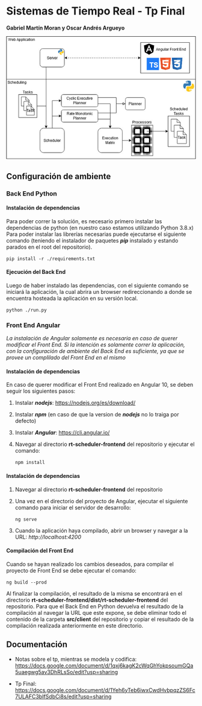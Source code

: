 # Sistemas de Tiempo Real - Tp Final
**Gabriel Martín Moran y Oscar Andrés Argueyo**

![Diagrama de arquitectura](diagrama_arquitectura.jpg)

## Configuración de ambiente
### Back End Python

#### Instalación de dependencias
Para poder correr la solución, es necesario primero instalar las dependencias de python (en nuestro caso estamos utilizando Python 3.8.x)
Para poder instalar las librerías necesarias puede ejecutarse el siguiente comando (teniendo el instalador de paquetes ***pip*** instalado y estando parados en el root del repositorio).

    pip install -r ./requirements.txt

#### Ejecución del Back End
Luego de haber instalado las dependencias, con el siguiente comando se iniciará la aplicación, la cual abrira un browser redireccionando a donde se encuentra hosteada la aplicación en su versión local.

    python ./run.py

### Front End Angular 
*La instalación de Angular solamente es necesaria en caso de querer modificar el Front End. Si la intención es solamente correr la aplicación, con la configuración de ambiente del Back End es suficiente, ya que se provee un complilado del Front End en el mismo*
#### Instalación de dependencias
En caso de querer modificar el Front End realizado en Angular 10, se deben seguir los siguientes pasos:

 1. Instalar ***nodejs***: https://nodejs.org/es/download/
 2. Instalar ***npm*** (en caso de que la version de ***nodejs*** no lo traiga por defecto)
 3. Instalar ***Angular***: https://cli.angular.io/
 4. Navegar al directorio **rt-scheduler-frontend** del repositorio y ejecutar el comando:

	    npm install
 
#### Instalación de dependencias
 1. Navegar al directorio **rt-scheduler-frontend** del repositorio
 2. Una vez en el directorio del proyecto de Angular, ejecutar el siguiente comando para iniciar el servidor de desarrollo:

	    ng serve

 3. Cuando la aplicación haya compilado, abrir un browser y navegar a la URL: *http://localhost:4200*

#### Compilación del Front End
Cuando se hayan realizado los cambios deseados, para compilar el proyecto de Front End se debe ejecutar el comando:

    ng build --prod

Al finalizar la compilación, el resultado de la misma se encontrará en el directorio **rt-scheduler-frontend/dist/rt-scheduler-frontend** del repositorio.
Para que el Back End en Python devuelva el resultado de la compilación al navegar la URL que este expone, se debe eliminar todo el contenido de la carpeta **src/client** del repositorio y copiar el resultado de la compilación realizada anteriormente en este directorio.

## Documentación

* Notas sobre el tp, mientras se modela y codifica:
https://docs.google.com/document/d/1qxj6kagK2cWqGhYokpsoumGQa5uaegwg5av3DhRLsSo/edit?usp=sharing

* Tp Final:
https://docs.google.com/document/d/1Yeh6yTeb6iwxCwdHvbpqzZS6Fc7ULAFC3bIfSdbCi8s/edit?usp=sharing

